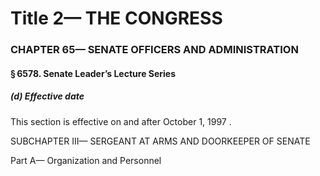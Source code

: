
# Title 2— THE CONGRESS
### CHAPTER 65— SENATE OFFICERS AND ADMINISTRATION
#### § 6578. Senate Leader’s Lecture Series
##### (d) Effective date

This section is effective on and after October 1, 1997 .

SUBCHAPTER III— SERGEANT AT ARMS AND DOORKEEPER OF SENATE

Part A— Organization and Personnel
